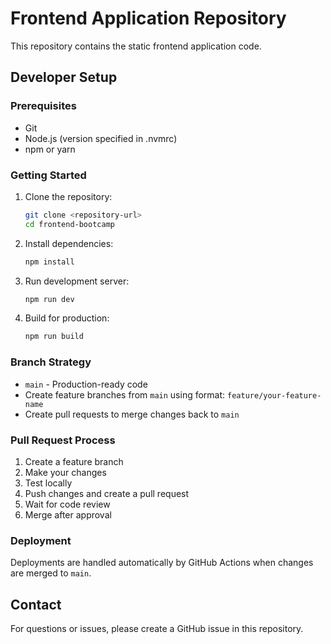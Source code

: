 # Frontend Application Repository

This repository contains the static frontend application code.

## Developer Setup

### Prerequisites
- Git
- Node.js (version specified in .nvmrc)
- npm or yarn

### Getting Started

1. Clone the repository:
   ```bash
   git clone <repository-url>
   cd frontend-bootcamp
   ```

2. Install dependencies:
   ```bash
   npm install
   ```

3. Run development server:
   ```bash
   npm run dev
   ```

4. Build for production:
   ```bash
   npm run build
   ```

### Branch Strategy

- `main` - Production-ready code
- Create feature branches from `main` using format: `feature/your-feature-name`
- Create pull requests to merge changes back to `main`

### Pull Request Process

1. Create a feature branch
2. Make your changes
3. Test locally
4. Push changes and create a pull request
5. Wait for code review
6. Merge after approval

### Deployment

Deployments are handled automatically by GitHub Actions when changes are merged to `main`.

## Contact

For questions or issues, please create a GitHub issue in this repository. 